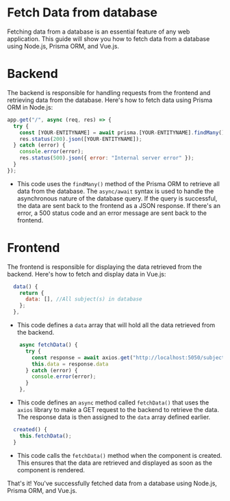 # Fetch Data from database
Fetching data from a database is an essential feature of any web application. This guide will show you how to fetch data from a database using Node.js, Prisma ORM, and Vue.js.

# Backend
The backend is responsible for handling requests from the frontend and retrieving data from the database. Here's how to fetch data using Prisma ORM in Node.js:

``` js
app.get("/", async (req, res) => {
  try {
    const [YOUR-ENTITYNAME] = await prisma.[YOUR-ENTITYNAME].findMany();
    res.status(200).json([YOUR-ENTITYNAME]);
  } catch (error) {
    console.error(error);
    res.status(500).json({ error: "Internal server error" });
  }
});
```

- This code uses the `findMany()` method of the Prisma ORM to retrieve all data from the database. The `async/await` syntax is used to handle the asynchronous nature of the database query. If the query is successful, the data are sent back to the frontend as a JSON response. If there's an error, a 500 status code and an error message are sent back to the frontend.


# Frontend
The frontend is responsible for displaying the data retrieved from the backend. Here's how to fetch and display data in Vue.js:

``` js
  data() {
    return {
      data: [], //All subject(s) in database
    };
  },
```
- This code defines a `data` array that will hold all the data retrieved from the backend.


``` js
    async fetchData() {
      try {
        const response = await axios.get("http://localhost:5050/subject")
        this.data = response.data
      } catch (error) {
        console.error(error);
      }
    },

```
- This code defines an `async` method called `fetchData()` that uses the `axios` library to make a GET request to the backend to retrieve the data. The response data is then assigned to the `data` array defined earlier.

``` js
  created() {
    this.fetchData();
  }
```
- This code calls the `fetchData()` method when the component is created. This ensures that the data are retrieved and displayed as soon as the component is rendered.

That's it! You've successfully fetched data from a database using Node.js, Prisma ORM, and Vue.js.

